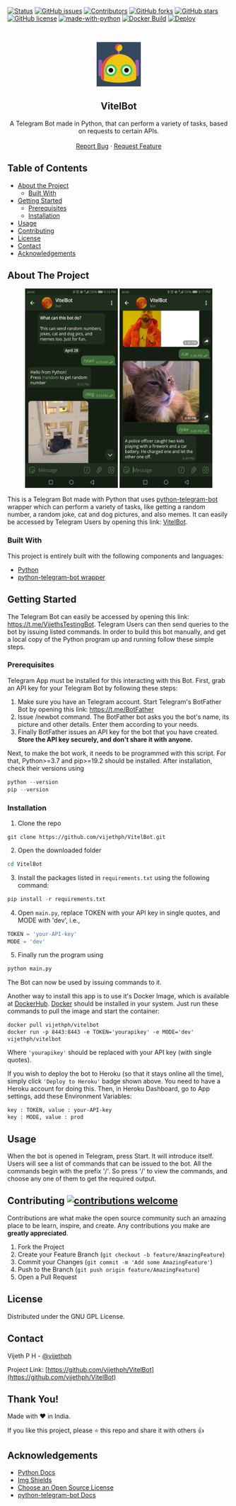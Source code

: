 [![Status](https://img.shields.io/badge/status-active-success.svg?style=flat-square)]()
[![GitHub issues](https://img.shields.io/github/issues/vijethph/VitelBot?style=flat-square)](https://github.com/vijethph/VitelBot/issues)
[![Contributors](https://img.shields.io/github/contributors/vijethph/VitelBot?style=flat-square)](https://github.com/vijethph/VitelBot/graphs/contributors)
[![GitHub forks](https://img.shields.io/github/forks/vijethph/VitelBot?color=blue&style=flat-square)](https://github.com/vijethph/VitelBot/network)
[![GitHub stars](https://img.shields.io/github/stars/vijethph/VitelBot?color=yellow&style=flat-square)](https://github.com/vijethph/VitelBot/stargazers)
[![GitHub license](https://img.shields.io/github/license/vijethph/VitelBot?style=flat-square)](https://github.com/vijethph/VitelBot/blob/master/LICENSE)
[![made-with-python](https://img.shields.io/badge/Made%20with-Python-blueviolet.svg?style=flat-square)](https://www.python.org/)
[![Docker Build](https://img.shields.io/badge/docker%20build-passing-bluegreen.svg?style=for-the-badge&logo=docker&labelColor=blue&logoColor=white)](https://hub.docker.com/r/vijethph/vitelbot)
[![Deploy](https://www.herokucdn.com/deploy/button.svg)](https://heroku.com/deploy)

<br />
<p align="center">
  <a href="https://github.com/vijethph/VitelBot">
    <img src="logod.png" alt="Logo" width="100" height="100">
  </a>

  <h2 align="center">VitelBot</h2>

  <p align="center">
    A Telegram Bot made in Python, that can perform a variety of tasks, based on requests to certain APIs.
    <br />
    <br />
    <a href="https://github.com/vijethph/VitelBot/issues">Report Bug</a>
    ·
    <a href="https://github.com/vijethph/VitelBot/issues">Request Feature</a>
  </p>
</p>



<!-- TABLE OF CONTENTS -->
## Table of Contents

* [About the Project](#about-the-project)
  * [Built With](#built-with)
* [Getting Started](#getting-started)
  * [Prerequisites](#prerequisites)
  * [Installation](#installation)
* [Usage](#usage)
* [Contributing](#contributing)
* [License](#license)
* [Contact](#contact)
* [Acknowledgements](#acknowledgements)



<!-- ABOUT THE PROJECT -->
## About The Project

<center><a href="screenshot1.jpg"><img src="screenshot1.jpg" height="450" width="210" ></a>
<a href="screenshot2.jpg"><img src="screenshot2.jpg" height="450" width="210" ></a></center>

This is a Telegram Bot made with Python that uses [python-telegram-bot](https://python-telegram-bot.org) wrapper which can perform a variety of tasks, like getting a random number, a random joke, cat and dog pictures, and also memes. It can easily be accessed by Telegram Users by opening this link: [VitelBot](https://t.me/@VijethsTestingBot).



### Built With
This project is entirely built with the following components and languages:
* [Python](https://www.python.org)
* [python-telegram-bot wrapper](https://python-telegram-bot.org)

<!-- GETTING STARTED -->
## Getting Started

The Telegram Bot can easily be accessed by opening this link: https://t.me/VijethsTestingBot. Telegram Users can then send queries to the bot by issuing listed commands. In order to build this bot manually, and get a local copy of the Python program up and running follow these simple steps.

### Prerequisites

Telegram App must be installed for this interacting with this Bot. First, grab an API key for your Telegram Bot by following these steps:

1. Make sure you have an Telegram account. Start Telegram's BotFather Bot by opening this link: https://t.me/BotFather
2. Issue /newbot command. The BotFather bot asks you the bot's name, its picture and other details. Enter them according to your needs.
3. Finally BotFather issues an API key for the bot that you have created. **Store the API key securely, and don't share it with anyone.**


Next, to make the bot work, it needs to be programmed with this script. For that, Python>=3.7 and pip>=19.2 should be installed. After installation, check their versions using

```python
python --version
pip --version
```


### Installation

1. Clone the repo
```git
git clone https://github.com/vijethph/VitelBot.git
```
2. Open the downloaded folder
```sh
cd VitelBot
```
3. Install the packages listed in `requirements.txt` using the following command:
```python
pip install -r requirements.txt
```
4. Open `main.py`, replace TOKEN with your API key in single quotes, and MODE with 'dev', i.e.,
```python
TOKEN = 'your-API-key'
MODE = 'dev'
```
5. Finally run the program using
```python
python main.py
```
The Bot can now be used by issuing commands to it.

Another way to install this app is to use it's Docker Image, which is available at [DockerHub](https://hub.docker.com/r/vijethph/vitelbot). [Docker](https://www.docker.com/) should be installed in your system. Just run these commands to pull the image and start the container:
```
docker pull vijethph/vitelbot
docker run -p 8443:8443 -e TOKEN='yourapikey' -e MODE='dev' vijethph/vitelbot
```
Where `'yourapikey'` should be replaced with your API key (with single quotes).

If you wish to deploy the bot to Heroku (so that it stays online all the time), simply click `'Deploy to Heroku'` badge shown above. You need to have a Heroku account for doing this. Then, in Heroku Dashboard, go to App settings, add these Environment Variables:
```
key : TOKEN, value : your-API-key
key : MODE, value : prod
```

<!-- USAGE EXAMPLES -->
## Usage

When the bot is opened in Telegram, press Start. It will introduce itself. Users will see a list of commands that can be issued to the bot. All the commands begin with the prefix '/'. So press '/' to view the commands, and choose any one of them to get the required output.



<!-- CONTRIBUTING -->
## Contributing [![contributions welcome](https://img.shields.io/badge/contributions-welcome-brightgreen.svg?style=flat-square)](https://github.com/vijethph/VitelBot/pulls)


Contributions are what make the open source community such an amazing place to be learn, inspire, and create. Any contributions you make are **greatly appreciated**.

1. Fork the Project
2. Create your Feature Branch (`git checkout -b feature/AmazingFeature`)
3. Commit your Changes (`git commit -m 'Add some AmazingFeature'`)
4. Push to the Branch (`git push origin feature/AmazingFeature`)
5. Open a Pull Request



<!-- LICENSE -->
## License

Distributed under the GNU GPL License.



<!-- CONTACT -->
## Contact

Vijeth P H - [@vijethph](https://github.com/vijethph)

Project Link: [https://github.com/vijethph/VitelBot](https://github.com/vijethph/VitelBot)

## Thank You!

Made with ❤  in India.

If you like this project, please ⭐ this repo and share it with others 👍


<!-- ACKNOWLEDGEMENTS -->
## Acknowledgements
* [Python Docs](https://docs.python.org)
* [Img Shields](https://shields.io)
* [Choose an Open Source License](https://choosealicense.com)
* [python-telegram-bot Docs](https://python-telegram-bot.readthedocs.io/en/stable/)

